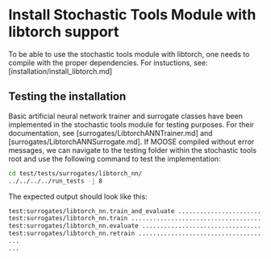# Install Stochastic Tools Module with libtorch support

To be able to use the stochastic tools module with libtorch, one needs to compile
with the proper dependencies. For instuctions, see: [installation/install_libtorch.md]

## Testing the installation

Basic artificial neural network trainer and surrogate classes have been implemented in the stochastic tools
module for testing purposes. For their documentation, see
[surrogates/LibtorchANNTrainer.md] and [surrogates/LibtorchANNSurrogate.md].
If MOOSE compiled without error messages, we can
navigate to the testing folder within the stochastic tools root
and use the following command to test the implementation:

```bash
cd test/tests/surrogates/libtorch_nn/
../../../../run_tests -j 8
```

The expected output should look like this:

```bash
test:surrogates/libtorch_nn.train_and_evaluate ............................................................ OK
test:surrogates/libtorch_nn.train ......................................................................... OK
test:surrogates/libtorch_nn.evaluate ...................................................................... OK
test:surrogates/libtorch_nn.retrain ....................................................................... OK
...
...
```
